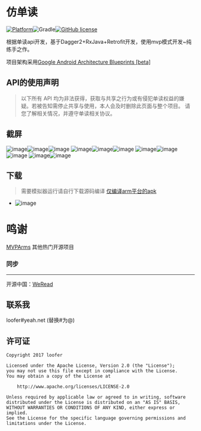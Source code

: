 # 仿单读

[![Platform](https://img.shields.io/badge/platform-Android-blue.svg)](http://git.oschina.net/lunfu/WeRead)![Gradle](https://img.shields.io/badge/gradle-2.2.3-blue.svg)[![GitHub license](https://img.shields.io/badge/license-Apache%202-blue.svg)](https://raw.githubusercontent.com/marktony/ZhiHuDaily/master/LICENSE)


根据单读api开发，基于Dagger2+RxJava+Retrofit开发，使用mvp模式开发~纯练手之作。

项目架构采用[Google Android Architecture Blueprints [beta]](https://github.com/googlesamples/android-architecture)



## API的使用声明

> 以下所有 API 均为非法获得，获取与共享之行为或有侵犯单读权益的嫌疑。若被告知需停止共享与使用，本人会及时删除此页面与整个项目。
请您了解相关情况，并遵守单读相关协议。

## 截屏
![image](screenshot/home.png)![image](screenshot/sliding.png)![image](screenshot/left_menu.png)
![image](screenshot/left_menu.png)![image](screenshot/right_menu.png)![image](screenshot/text.png)
![image](screenshot/main_video.png)![image](screenshot/video.png)![image](screenshot/audio.png)
![image](screenshot/daily.png)![image](screenshot/about.png)

## 下载
> 需要模拟器运行请自行下载源码编译
[仅编译arm平台的apk](apk/WeRead.apk)


* ![image](screenshot/fir.png)


# 鸣谢

[MVPArms](https://github.com/JessYanCoding/MVPArms)
其他热门开源项目

### 同步
---
开源中国：[WeRead](http://git.oschina.net/lunfu/WeRead)

## 联系我
loofer#yeah.net (替换#为@)


## 许可证

    Copyright 2017 loofer

    Licensed under the Apache License, Version 2.0 (the "License");
    you may not use this file except in compliance with the License.
    You may obtain a copy of the License at

        http://www.apache.org/licenses/LICENSE-2.0

    Unless required by applicable law or agreed to in writing, software
    distributed under the License is distributed on an "AS IS" BASIS,
    WITHOUT WARRANTIES OR CONDITIONS OF ANY KIND, either express or implied.
    See the License for the specific language governing permissions and
    limitations under the License.
